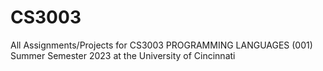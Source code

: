 # CS3003
All Assignments/Projects for CS3003 PROGRAMMING LANGUAGES (001) Summer Semester 2023 at the University of Cincinnati
